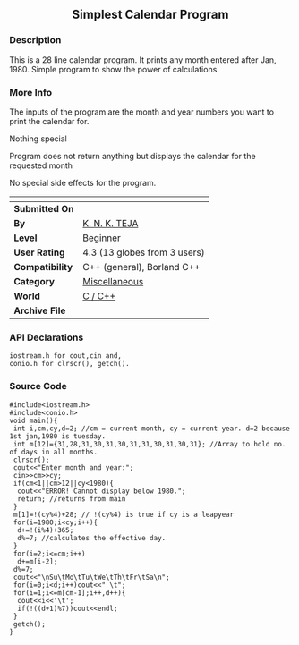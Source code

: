 ﻿<div align="center">

## Simplest Calendar Program


</div>

### Description

This is a 28 line calendar program. It prints any month entered after Jan, 1980. Simple program to show the power of calculations.
 
### More Info
 
The inputs of the program are the month and year numbers you want to print the calendar for.

Nothing special

Program does not return anything but displays the calendar for the requested month

No special side effects for the program.


<span>             |<span>
---                |---
**Submitted On**   |
**By**             |[K\. N\. K\. TEJA](https://github.com/Planet-Source-Code/PSCIndex/blob/master/ByAuthor/k-n-k-teja.md)
**Level**          |Beginner
**User Rating**    |4.3 (13 globes from 3 users)
**Compatibility**  |C\+\+ \(general\), Borland C\+\+
**Category**       |[Miscellaneous](https://github.com/Planet-Source-Code/PSCIndex/blob/master/ByCategory/miscellaneous__3-1.md)
**World**          |[C / C\+\+](https://github.com/Planet-Source-Code/PSCIndex/blob/master/ByWorld/c-c.md)
**Archive File**   |[](https://github.com/Planet-Source-Code/k-n-k-teja-simplest-calendar-program__3-10775/archive/master.zip)

### API Declarations

```
iostream.h for cout,cin and,
conio.h for clrscr(), getch().
```


### Source Code

```
#include<iostream.h>
#include<conio.h>
void main(){
 int i,cm,cy,d=2; //cm = current month, cy = current year. d=2 because 1st jan,1980 is tuesday.
 int m[12]={31,28,31,30,31,30,31,31,30,31,30,31}; //Array to hold no. of days in all months.
 clrscr();
 cout<<"Enter month and year:";
 cin>>cm>>cy;
 if(cm<1||cm>12||cy<1980){
  cout<<"ERROR! Cannot display below 1980.";
  return; //returns from main
 }
 m[1]=!(cy%4)+28; // !(cy%4) is true if cy is a leapyear
 for(i=1980;i<cy;i++){
  d+=!(i%4)+365;
  d%=7; //calculates the effective day.
 }
 for(i=2;i<=cm;i++)
  d+=m[i-2];
 d%=7;
 cout<<"\nSu\tMo\tTu\tWe\tTh\tFr\tSa\n";
 for(i=0;i<d;i++)cout<<" \t";
 for(i=1;i<=m[cm-1];i++,d++){
  cout<<i<<'\t';
  if(!((d+1)%7))cout<<endl;
 }
 getch();
}
```

